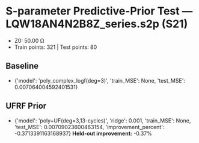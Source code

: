 # S-parameter Predictive-Prior Test — LQW18AN4N2B8Z_series.s2p (S21)
- Z0: 50.00 Ω
- Train points: 321  |  Test points: 80

## Baseline
- {'model': 'poly_complex_logf(deg=3)', 'train_MSE': None, 'test_MSE': 0.007064004592401531}

## UFRF Prior
- {'model': 'poly+UF(deg=3,13-cycles)', 'ridge': 0.001, 'train_MSE': None, 'test_MSE': 0.00709023600463154, 'improvement_percent': -0.3713391163168937}
**Held-out improvement:** -0.37%